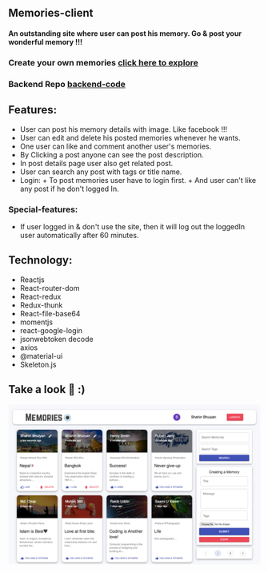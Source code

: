 ## Memories-client
#### An outstanding site where user can post his memory. Go & post your wonderful memory !!!

### Create your own memories [click here to explore](https://memories-sh.netlify.app/posts)

### Backend Repo [backend-code](https://github.com/ShahinurAlamBhuiyan/memories-server)

## Features: 
+ User can post his memory details with image. Like facebook !!!
+ User can edit and delete his posted memories whenever he wants.
+ One user can like and comment another user's memories.
+ By Clicking a post anyone can see the post description.
+ In post details page user also get related post.
+ User can search any post with tags or title name.
+ Login: 
      + To post memories user have to login first.
      + And user can't like any post if he don't logged In.

### Special-features:
+ If user logged in & don't use the site, then it will log out the loggedIn user automatically after 60 minutes.

## Technology:
+ Reactjs
+ React-router-dom
+ React-redux
+ Redux-thunk
+ React-file-base64
+ momentjs
+ react-google-login
+ jsonwebtoken decode
+ axios
+ @material-ui
+ Skeleton.js

## Take a look 🥇 :)
![site_image](public/siteSS.png)
